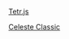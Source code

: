 <a href="https://stuff39.github.io/tjs/">Tetr.js</a>

<a href="https://stuff39.github.io/cclass/">Celeste Classic</a>

